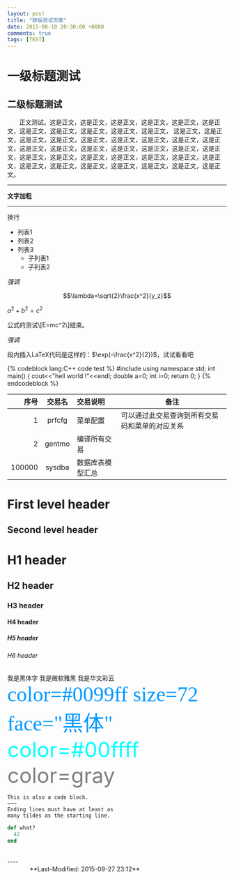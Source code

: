 ```yaml
---
layout: post
title: "排版测试页面"
date: 2015-08-10 20:30:00 +0800
comments: true
tags: [TEST]
---
```

# 一级标题测试

## 二级标题测试

&#160; &#160; &#160; &#160;正文测试。这是正文，这是正文，这是正文，这是正文，这是正文，这是正文，这是正文，这是正文，这是正文，这是正文，这是正文，<!--more-->
这是正文，这是正文，这是正文，这是正文，这是正文，这是正文，这是正文，这是正文，这是正文，这是正文，这是正文，这是正文，这是正文，这是正文，这是正文，这是正文，这是正文，这是正文，这是正文，这是正文，这是正文，这是正文，这是正文，这是正文，这是正文，这是正文，这是正文，这是正文，这是正文，这是正文。

----

**文字加粗**

****

换行

- 列表1
- 列表2
- 列表3
  - 子列表1
  - 子列表2

*强调*

$$\lambda=\sqrt{2}\frac{x^2}{y_z}$$

$a^2+b^2=c^2$

公式的测试\\[E=mc^2\\]结束。

_强调_


段内插入LaTeX代码是这样的：$\exp(-\frac{x^2}{2})$，试试看看吧


{% codeblock lang:C++ code test %}
#include<iostream>
using namespace std;
int main()
{
	cout<<"hell world !"<<endl;
	double a=0;
	int i=0;
	return 0;
}
{% endcodeblock %}



|         序号    |    交易名    |    交易说明    |    备注    |
|    ------: |    :-------:    |    :---------   |    ------    |
|    1    |    prfcfg    |    菜单配置    | 可以通过此交易查询到所有交易码和菜单的对应关系    |
|    2    |    gentmo    |    编译所有交易    |    |
|    100000    |    sysdba    |    数据库表模型汇总    |    |


First level header
==================

Second level header
-------------------

# H1 header

## H2 header

### H3 header

#### H4 header

##### H5 header

###### H6 header

<font face="黑体">我是黑体字</font>
<font face="微软雅黑">我是微软雅黑</font>
<font face="STCAIYUN">我是华文彩云</font>
<font color=#0099ff size=7 face="黑体">color=#0099ff size=72 face="黑体"</font>
<font color=#00ffff size=72>color=#00ffff</font>
<font color=gray size=72>color=gray</font>

~~~~~~
This is also a code block.
~~~
Ending lines must have at least as
many tildes as the starting line.
~~~~~~~~~~~~

~~~ ruby
def what?
  42
end
~~~


<br />
----
&#160; &#160; &#160; &#160; &#160; &#160; &#160; &#160; &#160; &#160; &#160; &#160; &#160; &#160; &#160; &#160; &#160; &#160; &#160; &#160; &#160; &#160; &#160; &#160; &#160; &#160; &#160; &#160; &#160; &#160; &#160; &#160; &#160; &#160; &#160; &#160; &#160; &#160; &#160; &#160; &#160; &#160; &#160; &#160; &#160; &#160; &#160; &#160; &#160; &#160; &#160; &#160; &#160; &#160; &#160; &#160; &#160; &#160; &#160; &#160; &#160; &#160; &#160; &#160; &#160; &#160; &#160;**Last-Modified: 2015-09-27 23:12**
